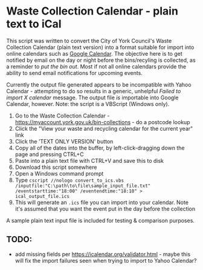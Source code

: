 # Waste Collection Calendar - plain text to iCal

This script was written to convert the City of York Council's Waste Collection Calendar (plain text version) into a format suitable for import into online calendars such as [Google Calendar](https://calendar.google.com/).
The objective here is to get notified by email on the day or night before the bins/recyling is collected, as a reminder to _put the bin out_. 
Most if not all online calendars provide the ability to send email notifications for upcoming events.

Currently the output file generated appears to be incompatible with Yahoo Calendar - attempting to do so results in a generic, unhelpful _Failed to import X calendar_ message.
The output file _is_ importable into Google Calendar, however.
Note: the script is a VBScript (Windows only).

1. Go to the Waste Collection Calendar - https://myaccount.york.gov.uk/bin-collections - do a postcode lookup
2. Click the "View your waste and recycling calendar for the current year" link
3. Click the 'TEXT ONLY VERSION' button
4. Copy all of the dates into the buffer, by left-click-dragging down the page and pressing CTRL+C
5. Paste into a plain text file with CTRL+V and save this to disk
6. Download this script somewhere
7. Open a Windows command prompt
8. Type `cscript //nologo convert_to_ics.vbs /inputfile:"C:\path\to\file\sample_input_file.txt" /eventstarttime:"18:00" /eventendtime:"18:10" > ical_output_file.ics`
9. This will generate an `.ics` file you can import into your calendar. Note it's assumed that you want the event put in the day before the collection

A sample plain text input file is included for testing & comparison purposes.

## TODO: 
* add missing fields per https://icalendar.org/validator.html - maybe this will fix the import failures seen when trying to import to Yahoo Calendar?
